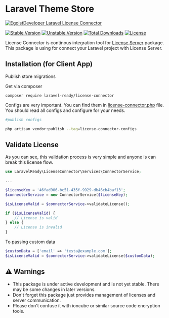 # Laravel Theme Store

[![EgoistDeveloper Laravel License Connector](https://preview.dragon-code.pro/EgoistDeveloper/License-Connector.svg?brand=laravel)](https://github.com/laravel-ready/license-connector)

[![Stable Version][badge_stable]][link_packagist]
[![Unstable Version][badge_unstable]][link_packagist]
[![Total Downloads][badge_downloads]][link_packagist]
[![License][badge_license]][link_license]

License Connector is continous integration tool for [License Server](https://github.com/laravel-ready/license-server) package. This package is using for connect your Laravel project with License Server.

## Installation (for Client App)

Publish store migrations

Get via composer

`composer require laravel-ready/license-connector`

Configs are very important. You can find them in [license-connector.php](config/license-connector.php) file. You should read all configs and configure for your needs.

```bash
#publish configs

php artisan vendor:publish --tag=license-connector-configs
```

## Validate License

As you can see, this validation process is very simple and anyone is can break this license flow.

```php
use LaravelReady\LicenseConnector\Services\ConnectorService;

...

$licenseKey = '46fad906-bc51-435f-9929-db46cb4baf13';
$connectorService = new ConnectorService($licenseKey);

$isLicenseValid = $connectorService->validateLicense();

if ($isLicenseValid) {
    // License is valid
} else {
    // License is invalid
}
```

To passing custom data

```php
$customData = ['email' => 'testa@example.com'];
$isLicenseValid = $connectorService->validateLicense($customData);
```

## ⚠️ Warnings

- This package is under active development and is not yet stable. There may be some changes in later versions.
- Don't forget this package just provides management of licenses and server communication.
- Please don't confuse it with ioncube or similar source code encryption tools.



[badge_downloads]:      https://img.shields.io/packagist/dt/laravel-ready/license-connector.svg?style=flat-square

[badge_license]:        https://img.shields.io/packagist/l/laravel-ready/license-connector.svg?style=flat-square

[badge_stable]:         https://img.shields.io/github/v/release/laravel-ready/license-connector?label=stable&style=flat-square

[badge_unstable]:       https://img.shields.io/badge/unstable-dev--main-orange?style=flat-square

[link_license]:         LICENSE

[link_packagist]:       https://packagist.org/packages/laravel-ready/license-connector

